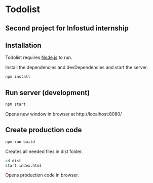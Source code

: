 # Todolist
## Second project for Infostud internship

## Installation

Todolist requires [Node.js](https://nodejs.org/) to run.

Install the dependencies and devDependencies and start the server.

```sh
npm install
```


## Run server (development)

```sh
npm start
```

Opens new window in browser at http://localhost:8080/

## Create production code

```sh
npm run build
```

Creates all needed files in dist folder.

```sh
cd dist
start index.html
```
Opens production code in browser.




